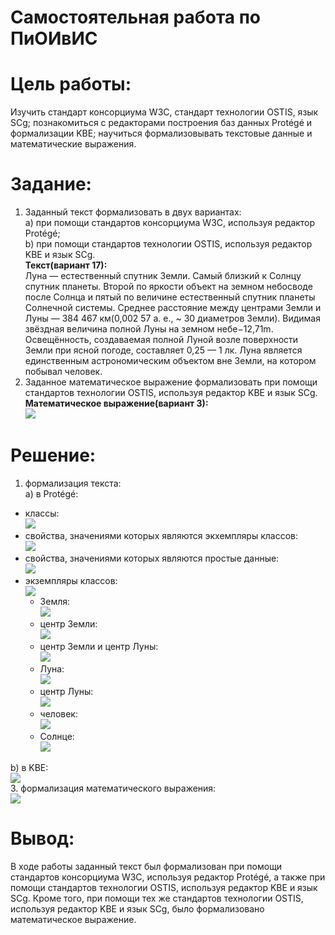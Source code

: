 # Самостоятельная работа по ПиОИвИС
# Цель работы:
Изучить стандарт консорциума W3C, стандарт технологии OSTIS, язык SCg; познакомиться с редакторами построения баз данных Protégé и формализации KBE; научиться формализовывать текстовые данные и математические выражения.
# Задание:
1. Заданный текст формализовать в двух вариантах:  
a) при помощи стандартов консорциума W3C, используя редактор Protégé;  
b) при помощи стандартов технологии OSTIS, используя редактор KBE и язык SCg.  
**Текст(вариант 17):**  
Луна — естественный спутник Земли. Самый близкий к Солнцу спутник планеты. Второй по яркости объект на земном небосводе после Солнца и пятый по величине естественный спутник планеты Солнечной системы. Среднее расстояние между центрами Земли и Луны — 384 467 км(0,002 57 а. е., ~ 30 диаметров Земли). Видимая звёздная величина полной Луны на земном небе−12,71m. Освещённость, создаваемая полной Луной возле поверхности Земли при ясной погоде, составляет 0,25 — 1 лк. Луна является единственным астрономическим объектом вне Земли, на котором побывал человек.
2. Заданное математическое выражение формализовать при помощи стандартов технологии OSTIS, используя редактор KBE и язык SCg.  
**Математическое выражение(вариант 3):**  
![](images/math_expr.png)
# Решение:  
1. формализация текста:  
a) в Protégé:  
- классы:  
![](images/classes.png)   
- свойства, значениями которых являются экхемпляры классов:  
![](images/object_prop.png)  
- свойства, значениями которых являются простые данные:  
![](images/data_prop.png)  
- экземпляры классов:  
![](images/individuals.png)  
    - Земля:  
    ![](images/earth.png)  
    - центр Земли:  
    ![](images/earth_center.png)  
    - центр Земли и центр Луны:  
    ![](images/earth_center_and_moon_center.png)  
    - Луна:  
    ![](images/moon.png)  
    - центр Луны:  
    ![](images/moon_center.png)  
    - человек:  
    ![](images/person.png)  
    - Солнце:  
    ![](images/sun.png)

b) в KBE:  
![](images/text_kbe.png)  
3. формализация математического выражения:  
![](images/math_expr_kbe.png)
# Вывод:
В ходе работы заданный текст был формализован при помощи стандартов консорциума W3C, используя редактор Protégé, а также при помощи стандартов технологии OSTIS, используя редактор KBE и язык SCg. Кроме того, при помощи тех же стандартов технологии OSTIS, используя редактор KBE и язык SCg, было формализовано математическое выражение.


